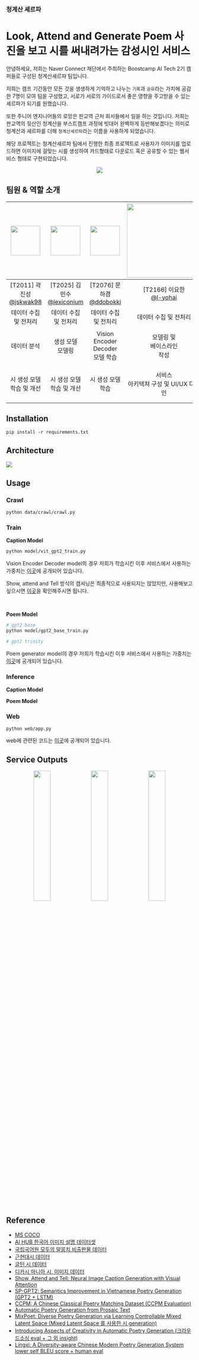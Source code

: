 ### 청계산 셰르파

# Look, Attend and Generate Poem 사진을 보고 시를 써내려가는 감성시인 서비스

안녕하세요, 저희는 Naver Connect 재단에서 주최하는 Boostcamp AI Tech 2기 캠퍼들로 구성된 청계산셰르파 팀입니다.

저희는 캠프 기간동안 모든 것을 생생하게 기억하고 나누는 `기록`과 `공유`라는 가치에 공감한 7명이 모여 팀을 구성했고, 서로가 서로의 가이드로서 좋은 영향을 주고받을 수 있는 셰르파가 되기를 원했습니다.

또한 주니어 엔지니어들의 로망은 판교역 근처 회사들에서 일을 하는 것입니다. 저희는 판교역의 뒷산인 청계산을 부스트캠프 과정에 빗대어 완벽하게 등반해보겠다는 의미로 청계산과 셰르파를 더해 `청계산셰르파`라는 이름을 사용하게 되었습니다.

해당 프로젝트는 청계산셰르파 팀에서 진행한 최종 프로젝트로 사용자가 이미지를 업로드하면 이미지에 걸맞는 시를 생성하여 카드형태로 다운로드 혹은 공유할 수 있는 웹서비스 형태로 구현되었습니다.

<p align="center">
  <img src="https://i.imgur.com/eN7R6to.gif)" />
</p>

## 팀원 & 역할 소개
|<img src="https://avatars.githubusercontent.com/u/47588410?v=4" width = 80>|<img src="https://avatars.githubusercontent.com/u/84180121?v=4" width=80>|<img src="https://i.imgur.com/0TZjPyB.png" width=80>|<img src="https://i.imgur.com/pH7lc7S.png" width=200>|<img src="https://i.imgur.com/ctCliqs.png" width=80>|<img src="https://i.imgur.com/5mNWwpx.png" width=80>|<img src="https://i.imgur.com/nDFsXev.png" width=80>|
| :--------: | :--------: | :--------: | :--------: | :--------: | :--------: | :--------: |
|[T2011] 곽진성<br>[@jskwak98](https://github.com/jskwak98)|[T2025] 김민수<br>[@lexiconium](https://github.com/lexiconium)|[T2076] 문하겸<br>[@ddobokki](https://github.com/ddobokki)|[T2166] 이요한<br> [@l-yohai](https://github.com/l-yohai)|[T2195] <br> 전준영<br> [@20180707jun](https://github.com/20180707jun)|[T2206] 정진원<br> [@godjw](https://github.com/godjw)|[T2210] 정희영<br> [@hyeong01](https://github.com/hyeong01)|
|데이터 수집 및 전처리|데이터 수집 <br>및 전처리|데이터 수집 및 전처리|데이터 수집 및 전처리|데이터 수집 <br> 및 전처리|데이터 수집 <br> 및 전처리|데이터 수집 및 전처리|
|데이터 분석|생성 모델 <br> 모델링|Vision Encoder Decoder <br> 모델 학습|모델링 및 <br>베이스라인<br> 작성|서비스 아키텍쳐 구성 및 모델 서빙|캡셔닝 모델 한국어 데이터에 대해 학습|데이터 분석|
|시 생성 모델 학습 및 개선|시 생성 모델 학습 및 개선|시 생성 모델 학습|서비스 <br>아키텍쳐 구성 및 UI/UX 디자인|웹사이트 및 API 설계, UI/UX 디자인|시 생성 모델 학습 및 개선|모델 <br>성능평가 <br>방법론 연구개발|


## Installation
```
pip install -r requirements.txt
```

## Architecture

![](https://i.imgur.com/5BkTjCf.png)


## Usage

### Crawl

```bash
python data/crawl/crawl.py
```

### Train

**Caption Model**
```bash
python model/vit_gpt2_train.py
```
Vision Encoder Decoder model의 경우 저희가 학습시킨 이후 서비스에서 사용하는 가중치는 [이곳](https://huggingface.co/ddobokki/vision-encoder-decoder-vit-gpt2-coco-ko)에 공개되어 있습니다.

Show, attend and Tell 방식의 캡셔닝은 최종적으로 사용되지는 않았지만, 사용해보고 싶으시면 [이곳](https://github.com/boostcampaitech2/final-project-level3-nlp-08/tree/dev/merge/show_attend_and_tell)을 확인해주시면 됩니다.

<br>

**Poem Model**
```bash
# gpt2 base
python model/gpt2_base_train.py

# gpt2 trinity
```
Poem generator model의 경우 저희가 학습시킨 이후 서비스에서 사용하는 가중치는 [이곳](https://huggingface.co/ddobokki/gpt2_poem)에 공개되어 있습니다.

### Inference
**Caption Model**


**Poem Model**


### Web
```
python web/app.py
```
web에 관련된 코드는 [이곳](https://github.com/boostcampaitech2/final-project-level3-nlp-08/tree/dev/merge/web)에 공개되어 있습니다.

## Service Outputs

<p align="center">
    <img src="https://i.imgur.com/YxGpKKf.png" style="display: inline" width=30%>
    <img src="https://i.imgur.com/Yy2ryQv.jpg" style="display: inline" width=30%>
    <img src="https://i.imgur.com/PZBoL5C.png" style="display: inline" width="30%">
</p>

## Reference

- [MS COCO](https://cocodataset.org/#home)
- [AI HUB 한국어 이미지 설명 데이터셋](https://aihub.or.kr/opendata/keti-data/recognition-visual/KETI-01-003)
- [국립국어원 모두의 말뭉치 비출판물 데이터](https://corpus.korean.go.kr/)
- [근현대시 데이터](www.baedalmal.com/)
- [글틴 시 데이터](https://teen.munjang.or.kr/archives/category/write/poetry)
- [디카시 마니아 시, 이미지 데이터](https://cafe.daum.net/dicapoetry/1aSh)
- [Show, Attend and Tell: Neural Image Caption Generation with Visual Attention](https://arxiv.org/pdf/1502.03044.pdf)
- [SP-GPT2: Semantics Improvement in Vietnamese Poetry Generation (GPT2 + LSTM)](https://arxiv.org/abs/2110.15723)
- [CCPM: A Chinese Classical Poetry Matching Dataset (CCPM Evaluation)](https://arxiv.org/abs/2106.01979)
- [Automatic Poetry Generation from Prosaic Text](https://aclanthology.org/2020.acl-main.223.pdf)
- [MixPoet: Diverse Poetry Generation via Learning Controllable Mixed Latent Space (Mixed Latent Space 를 사용한 시 generation)](https://ojs.aaai.org/index.php/AAAI/article/view/6488)
- [Introducing Aspects of Creativity in Automatic Poetry Generation (크라우드소싱 eval + 그 외 insight)](https://arxiv.org/pdf/2002.02511.pdf)
- [Lingxi: A Diversity-aware Chinese Modern Poetry Generation System lower self BLEU score + human eval](https://arxiv.org/pdf/2108.12108.pdf)
